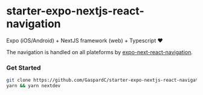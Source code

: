 # starter-expo-nextjs-react-navigation


Expo (iOS/Android) + NextJS framework (web) + Typescript ♥️


The navigation is handled on all plateforms by [expo-next-react-navigation](https://github.com/nandorojo/expo-next-react-navigation).

### Get Started

```bash
git clone https://github.com/GaspardC/starter-expo-nextjs-react-navigation
yarn && yarn nextdev
```
